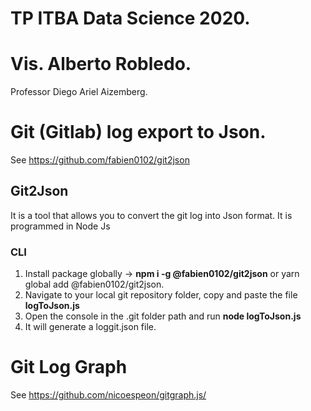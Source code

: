 # TP ITBA Data Science 2020.
# Vis. Alberto Robledo.
Professor Diego Ariel Aizemberg. 

# Git (Gitlab) log export to Json.
See https://github.com/fabien0102/git2json

## Git2Json 

It is a tool that allows you to convert the git log into Json format. It is programmed in Node Js

### CLI
1. Install package globally -> **npm i -g @fabien0102/git2json** or yarn global add @fabien0102/git2json.
2. Navigate to your local git repository folder, copy and paste the file **logToJson.js**
3. Open the console in the .git folder path and run **node logToJson.js**
4. It will generate a loggit.json file.

# Git Log Graph
See https://github.com/nicoespeon/gitgraph.js/


